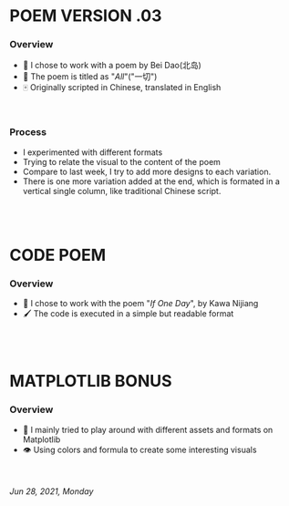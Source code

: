 
# POEM VERSION .03


### Overview

* 🎲 I chose to work with a poem by Bei Dao(北岛)
* 📜 The poem is titled as "*All*"("一切")
* 🀄️ Originally scripted in Chinese, translated in English

<br/>

### Process
- I experimented with different formats
- Trying to relate the visual to the content of the poem
- Compare to last week, I try to add more designs to each variation.
- There is one more variation added at the end, which is formated in a vertical single column, like traditional Chinese script.

<br/>
<br/>

# CODE POEM

### Overview

* 📝 I chose to work with the poem "*If One Day*", by Kawa Nijiang
* 🖌 The code is executed in a simple but readable format

<br/>
<br/>

# MATPLOTLIB BONUS

### Overview

* 🧠 I mainly tried to play around with different assets and formats on Matplotlib
* 👁 Using colors and formula to create some interesting visuals

<br/>

###### *Jun 28, 2021, Monday*
